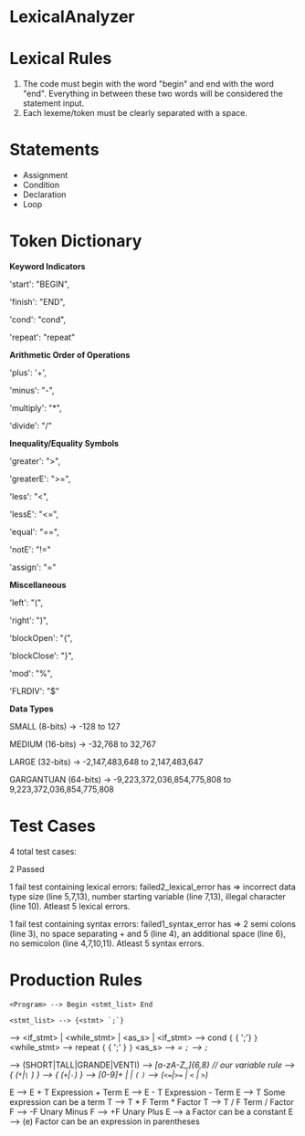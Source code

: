 # LexicalAnalyzer

# Lexical Rules

1) The code must begin with the word "begin" and end with the word "end". Everything in between these two words will be considered the statement input.
2) Each lexeme/token must be clearly separated with a space.

# Statements

* Assignment
* Condition
* Declaration
* Loop

# Token Dictionary

**Keyword Indicators**

'start': "BEGIN",

'finish': "END",

'cond': "cond",

'repeat': "repeat"

**Arithmetic Order of Operations**

'plus': '+',

'minus': "-",

'multiply': "*",

'divide': "/"

**Inequality/Equality Symbols**

'greater': ">",

'greaterE': ">=",

'less': "<",

'lessE': "<=",

'equal': "==",

'notE': "!="

'assign': "="

**Miscellaneous**

'left': "(",

'right': ")",

'blockOpen': "{",

'blockClose': "}",

'mod': "%",

'FLRDIV': "$"

**Data Types**

SMALL (8-bits) -> -128 to 127

MEDIUM (16-bits) -> -32,768 to 32,767

LARGE (32-bits) -> -2,147,483,648 to 2,147,483,647

GARGANTUAN (64-bits) -> -9,223,372,036,854,775,808 to 9,223,372,036,854,775,808

# Test Cases

4 total test cases:

2 Passed

1 fail test containing lexical errors: failed2_lexical_error has => incorrect data type size (line 5,7,13), number starting variable (line 7,13), illegal character (line 10). Atleast 5 lexical errors.

1 fail test containing syntax errors: failed1_syntax_error has => 2 semi colons (line 3), no space separating + and 5 (line 4), an additional space (line 6), no semicolon (line 4,7,10,11). Atleast 5 syntax errors.



# Production Rules
    <Program> --> Begin <stmt_list> End
    
    <stmt_list> --> {<stmt> `;`}
  <stmt> --> <if_stmt> | <while_stmt> | <as_s>  | <declaration>
  <if_stmt> --> cond <bool> `{` { <stmt> ';'} `}`
  <while_stmt> --> repeat `{` <bool> { <stmt> ';' } `}`
  <as_s> --> <var> = <expression> `;`
  <declaration> --> <datatype> <var> `;`

  <datatype> --> (SHORT|TALL|GRANDE|VENTI)
  <var> -->  [a-zA-Z_]{6,8} // our variable rule
  <expression> --> <term> { (`*`|`\` ) <term> }
  <term> --> <term> { (`+`|`-`) <term> }
  <factor> --> [0-9]+ | <var>  | `(` <expression> `)`
  <bool> --> <expression> (`<=`|`>=` | `<` | `>`) <expression>

E --> E + T             Expression + Term
E --> E - T             Expression - Term
E --> T                 Some expression can be a term
T --> T * F             Term * Factor
T --> T / F             Term / Factor
F --> -F                Unary Minus
F --> +F                Unary Plus
E --> a                 Factor can be a constant
E --> (e)               Factor can be an expression in parentheses


